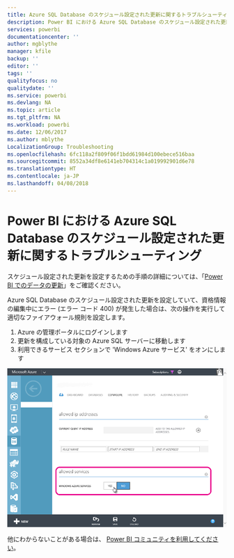 ```yaml
---
title: Azure SQL Database のスケジュール設定された更新に関するトラブルシューティング
description: Power BI における Azure SQL Database のスケジュール設定された更新に関するトラブルシューティング
services: powerbi
documentationcenter: ''
author: mgblythe
manager: kfile
backup: ''
editor: ''
tags: ''
qualityfocus: no
qualitydate: ''
ms.service: powerbi
ms.devlang: NA
ms.topic: article
ms.tgt_pltfrm: NA
ms.workload: powerbi
ms.date: 12/06/2017
ms.author: mblythe
LocalizationGroup: Troubleshooting
ms.openlocfilehash: 6fc118a2f809f06f1bdd61984d100ebece516baa
ms.sourcegitcommit: 8552a34df8e6141eb704314c1a019992901d6e78
ms.translationtype: HT
ms.contentlocale: ja-JP
ms.lasthandoff: 04/08/2018
---
```

# <a name="troubleshooting-scheduled-refresh-for-azure-sql-databases-in-power-bi"></a>Power BI における Azure SQL Database のスケジュール設定された更新に関するトラブルシューティング
スケジュール設定された更新を設定するための手順の詳細については、「[Power BI でのデータの更新](refresh-data.md)」をご確認ください。

Azure SQL Database のスケジュール設定された更新を設定していて、資格情報の編集中にエラー (エラー コード 400) が発生した場合は、次の操作を実行して適切なファイアウォール規則を設定します。

1. Azure の管理ポータルにログインします
2. 更新を構成している対象の Azure SQL サーバーに移動します
3. 利用できるサービス セクションで 'Windows Azure サービス' をオンにします

![](media/service-admin-troubleshooting-scheduled-refresh-azure-sql-databases/azurerefresh.png)  

他にわからないことがある場合は、 [Power BI コミュニティを利用してください](http://community.powerbi.com/)。

